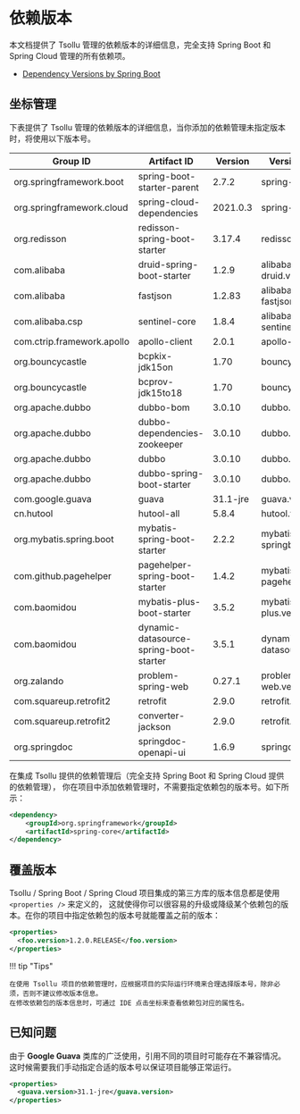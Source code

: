 # 依赖版本

本文档提供了 Tsollu 管理的依赖版本的详细信息，完全支持 Spring Boot 和 Spring Cloud 管理的所有依赖项。

- [Dependency Versions by Spring Boot](https://docs.spring.io/spring-boot/docs/current/reference/html/dependency-versions.html)

## 坐标管理

下表提供了 Tsollu 管理的依赖版本的详细信息，当你添加的依赖管理未指定版本时，将使用以下版本号。

| Group ID                    | Artifact ID                             | Version   | Version Property            | Documentation                                                                             |
|-----------------------------|-----------------------------------------|-----------|-----------------------------|-------------------------------------------------------------------------------------------|
| org.springframework.boot    | spring-boot-starter-parent              | 2.7.2     | spring-boot.version         | [Spring Boot](https://spring.io/projects/spring-boot)                                     |
| org.springframework.cloud   | spring-cloud-dependencies               | 2021.0.3  | spring-cloud.version        | [Spring Cloud](https://spring.io/projects/spring-cloud)                                   |
| org.redisson                | redisson-spring-boot-starter            | 3.17.4    | redisson.version            | [Redisson](https://github.com/redisson/redisson)                                          |
| com.alibaba                 | druid-spring-boot-starter               | 1.2.9     | alibaba-druid.version       | [Druid](https://github.com/alibaba/druid)                                                 |
| com.alibaba                 | fastjson                                | 1.2.83    | alibaba-fastjson.version    | [Fastjson](https://github.com/alibaba/fastjson)                                           |
| com.alibaba.csp             | sentinel-core                           | 1.8.4     | alibaba-sentinel.version    | [Sentinel](https://sentinelguard.io/zh-cn/index.html)                                     |
| com.ctrip.framework.apollo  | apollo-client                           | 2.0.1     | apollo-client.version       | [ApolloConfig](https://www.apolloconfig.com/)                                             |
| org.bouncycastle            | bcpkix-jdk15on                          | 1.70      | bouncycastle.version        | [Bouncy Castle Crypto](https://github.com/open-keychain/bouncycastle)                     |
| org.bouncycastle            | bcprov-jdk15to18                        | 1.70      | bouncycastle.version        | [Bouncy Castle Crypto](https://github.com/open-keychain/bouncycastle)                     |
| org.apache.dubbo            | dubbo-bom                               | 3.0.10    | dubbo.version               | [Apache Dubbo](https://dubbo.apache.org/zh/)                                              |
| org.apache.dubbo            | dubbo-dependencies-zookeeper            | 3.0.10    | dubbo.version               | [Apache Dubbo](https://dubbo.apache.org/zh/)                                              |
| org.apache.dubbo            | dubbo                                   | 3.0.10    | dubbo.version               | [Apache Dubbo](https://dubbo.apache.org/zh/)                                              |
| org.apache.dubbo            | dubbo-spring-boot-starter               | 3.0.10    | dubbo.version               | [Apache Dubbo](https://dubbo.apache.org/zh/)                                              |
| com.google.guava            | guava                                   | 31.1-jre  | guava.version               | [Guava](https://github.com/google/guava)                                                  |
| cn.hutool                   | hutool-all                              | 5.8.4     | hutool.version              | [Hutool](https://hutool.cn/)                                                              |
| org.mybatis.spring.boot     | mybatis-spring-boot-starter             | 2.2.2     | mybatis-springboot.version  | [MyBatis-Spring-Boot-Starter](https://github.com/mybatis/spring-boot-starter)             |
| com.github.pagehelper       | pagehelper-spring-boot-starter          | 1.4.2     | mybatis-pagehelper.version  | [PageHelper-Spring-Boot-Starter](https://github.com/pagehelper/pagehelper-spring-boot)    |
| com.baomidou                | mybatis-plus-boot-starter               | 3.5.2     | mybatis-plus.version        | [MyBatis-Plus](https://baomidou.com/)                                                     |
| com.baomidou                | dynamic-datasource-spring-boot-starter  | 3.5.1     | dynamic-datasource.version  | [Dynamic DataSource](https://github.com/baomidou/dynamic-datasource-spring-boot-starter)  |
| org.zalando                 | problem-spring-web                      | 0.27.1    | problem-spring-web.version  | [Zalando Problem](https://github.com/zalando/problem/)                                    |
| com.squareup.retrofit2      | retrofit                                | 2.9.0     | retrofit.version            | [Retrofit](https://square.github.io/retrofit/)                                            |
| com.squareup.retrofit2      | converter-jackson                       | 2.9.0     | retrofit.version            | [Retrofit](https://square.github.io/retrofit/)                                            |
| org.springdoc               | springdoc-openapi-ui                    | 1.6.9     | springdoc.version           | [SpringDoc](https://springdoc.org/)                                                       |

在集成 Tsollu 提供的依赖管理后（完全支持 Spring Boot 和 Spring Cloud 提供的依赖管理），
你在项目中添加依赖管理时，不需要指定依赖包的版本号。如下所示：

```xml title="添加依赖管理"
<dependency>
    <groupId>org.springframework</groupId>
    <artifactId>spring-core</artifactId>
</dependency>
```

## 覆盖版本

Tsollu / Spring Boot / Spring Cloud 项目集成的第三方库的版本信息都是使用 `<properties />` 来定义的，
这就使得你可以很容易的升级或降级某个依赖包的版本。在你的项目中指定依赖包的版本号就能覆盖之前的版本：

```xml title="覆盖版本属性"
<properties>
  <foo.version>1.2.0.RELEASE</foo.version>
</properties>
```

!!! tip "Tips"

    在使用 Tsollu 项目的依赖管理时，应根据项目的实际运行环境来合理选择版本号，除非必须，否则不建议修改版本信息。
    在修改依赖包的版本信息时，可通过 IDE 点击坐标来查看依赖包对应的属性名。

## 已知问题

由于 **Google Guava** 类库的广泛使用，引用不同的项目时可能存在不兼容情况。这时候需要我们手动指定合适的版本号以保证项目能够正常运行。

```xml title="指定版本属性"
<properties>
  <guava.version>31.1-jre</guava.version>
</properties>
```

